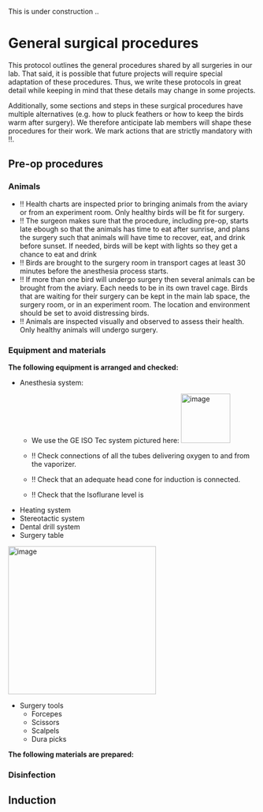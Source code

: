 This is under construction ..
# General surgical procedures

This protocol outlines the general procedures shared by all surgeries in our lab. That said, it is possible that future projects will require special adaptation of these procedures. Thus, we write these protocols in great detail while keeping in mind that these details may change in some projects. 

Additionally, some sections and steps in these surgical procedures have multiple alternatives (e.g. how to pluck feathers or how to keep the birds warm after surgery). We therefore anticipate lab members will shape these procedures for their work. We mark actions that are strictly mandatory with :bangbang:. 

## Pre-op procedures
### Animals
* :bangbang: Health charts are inspected prior to bringing animals from the aviary or from an experiment room. Only healthy birds will be fit for surgery.
* :bangbang: The surgeon makes sure that the procedure, including pre-op, starts late ebough so that the animals has time to eat after sunrise, and plans the surgery such that animals will have time to recover, eat, and drink before sunset. If needed, birds will be kept with lights so they get a chance to eat and drink
* :bangbang: Birds are brought to the surgery room in transport cages at least 30 minutes before the anesthesia process starts.
* :bangbang: If more than one bird will undergo surgery then several animals can be brought from the aviary. Each needs to be in its own travel cage. Birds that are waiting for their surgery can be kept in the main lab space, the surgery room, or in an experiment room. The location and environment should be set to avoid distressing birds.
* :bangbang: Animals are inspected visually and observed to assess their health. Only healthy animals will undergo surgery. 
### Equipment and materials
**The following equipment is arranged and checked:**
* Anesthesia system:
	- We use the GE ISO Tec system pictured here: <img width="100" alt="image" src="https://user-images.githubusercontent.com/17324841/216810260-42d7f53f-7f18-448e-95a6-7ddf7a147a43.png">

	- :bangbang: Check connections of all the tubes delivering oxygen to and from the vaporizer. 
	- :bangbang: Check that an adequate head cone for induction is connected.
	- :bangbang: Check that the Isoflurane level is 
* Heating system
* Stereotactic system
* Dental drill system
* Surgery table
<img width="300" alt="image" src="https://user-images.githubusercontent.com/17324841/216755685-47d907d8-4411-43b2-b863-e6a2053a407b.png">

* Surgery tools
	- Forcepes
	- Scissors
	- Scalpels
	- Dura picks

**The following materials are prepared:**

### Disinfection

## Induction
